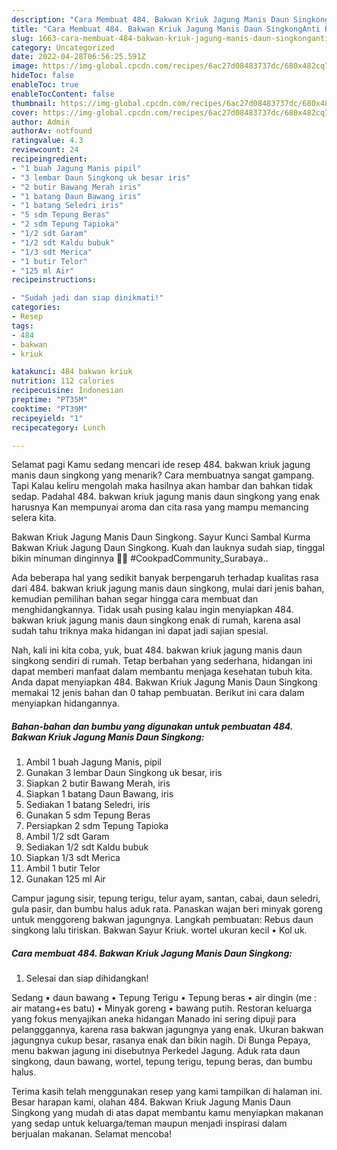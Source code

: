```yaml
---
description: "Cara Membuat 484. Bakwan Kriuk Jagung Manis Daun SingkongAnti Ribet"
title: "Cara Membuat 484. Bakwan Kriuk Jagung Manis Daun SingkongAnti Ribet"
slug: 1663-cara-membuat-484-bakwan-kriuk-jagung-manis-daun-singkonganti-ribet
category: Uncategorized
date: 2022-04-28T06:56:25.591Z
image: https://img-global.cpcdn.com/recipes/6ac27d08483737dc/680x482cq70/484-bakwan-kriuk-jagung-manis-daun-singkong-foto-resep-utama.jpg
hideToc: false
enableToc: true
enableTocContent: false
thumbnail: https://img-global.cpcdn.com/recipes/6ac27d08483737dc/680x482cq70/484-bakwan-kriuk-jagung-manis-daun-singkong-foto-resep-utama.jpg
cover: https://img-global.cpcdn.com/recipes/6ac27d08483737dc/680x482cq70/484-bakwan-kriuk-jagung-manis-daun-singkong-foto-resep-utama.jpg
author: Admin
authorAv: notfound
ratingvalue: 4.3
reviewcount: 24
recipeingredient:
- "1 buah Jagung Manis pipil"
- "3 lembar Daun Singkong uk besar iris"
- "2 butir Bawang Merah iris"
- "1 batang Daun Bawang iris"
- "1 batang Seledri iris"
- "5 sdm Tepung Beras"
- "2 sdm Tepung Tapioka"
- "1/2 sdt Garam"
- "1/2 sdt Kaldu bubuk"
- "1/3 sdt Merica"
- "1 butir Telor"
- "125 ml Air"
recipeinstructions:

- "Sudah jadi dan siap dinikmati!"
categories:
- Resep
tags:
- 484
- bakwan
- kriuk

katakunci: 484 bakwan kriuk 
nutrition: 112 calories
recipecuisine: Indonesian
preptime: "PT35M"
cooktime: "PT39M"
recipeyield: "1"
recipecategory: Lunch

---
```



Selamat pagi Kamu sedang mencari ide resep 484. bakwan kriuk jagung manis daun singkong yang menarik? Cara membuatnya sangat gampang. Tapi Kalau keliru mengolah maka hasilnya akan hambar dan bahkan tidak sedap. Padahal 484. bakwan kriuk jagung manis daun singkong yang enak harusnya Kan mempunyai aroma dan cita rasa yang mampu memancing selera kita.


Bakwan Kriuk Jagung Manis Daun Singkong. Sayur Kunci Sambal Kurma Bakwan Kriuk Jagung Daun Singkong. Kuah dan lauknya sudah siap, tinggal bikin minuman dinginnya 🥤🧊 #CookpadCommunity_Surabaya..

Ada beberapa hal yang sedikit banyak berpengaruh terhadap kualitas rasa dari 484. bakwan kriuk jagung manis daun singkong, mulai dari jenis bahan, kemudian pemilihan bahan segar hingga cara membuat dan menghidangkannya. Tidak usah pusing kalau ingin menyiapkan 484. bakwan kriuk jagung manis daun singkong enak di rumah, karena asal sudah tahu triknya maka hidangan ini dapat jadi sajian spesial.


Nah, kali ini kita coba, yuk, buat 484. bakwan kriuk jagung manis daun singkong sendiri di rumah. Tetap berbahan yang sederhana, hidangan ini dapat memberi manfaat dalam membantu menjaga kesehatan tubuh kita. Anda dapat menyiapkan 484. Bakwan Kriuk Jagung Manis Daun Singkong memakai 12 jenis bahan dan 0 tahap pembuatan. Berikut ini cara dalam menyiapkan hidangannya.

<!--inarticleads1-->

##### Bahan-bahan dan bumbu yang digunakan untuk pembuatan 484. Bakwan Kriuk Jagung Manis Daun Singkong:

1. Ambil 1 buah Jagung Manis, pipil
1. Gunakan 3 lembar Daun Singkong uk besar, iris
1. Siapkan 2 butir Bawang Merah, iris
1. Siapkan 1 batang Daun Bawang, iris
1. Sediakan 1 batang Seledri, iris
1. Gunakan 5 sdm Tepung Beras
1. Persiapkan 2 sdm Tepung Tapioka
1. Ambil 1/2 sdt Garam
1. Sediakan 1/2 sdt Kaldu bubuk
1. Siapkan 1/3 sdt Merica
1. Ambil 1 butir Telor
1. Gunakan 125 ml Air


Campur jagung sisir, tepung terigu, telur ayam, santan, cabai, daun seledri, gula pasir, dan bumbu halus aduk rata. Panaskan wajan beri minyak goreng untuk menggoreng bakwan jagungnya. Langkah pembuatan: Rebus daun singkong lalu tiriskan. Bakwan Sayur Kriuk. wortel ukuran kecil • Kol uk. 

<!--inarticleads2-->

##### Cara membuat 484. Bakwan Kriuk Jagung Manis Daun Singkong:


1. Selesai dan siap dihidangkan!

Sedang • daun bawang • Tepung Terigu • Tepung beras • air dingin (me : air matang+es batu) • Minyak goreng • bawang putih. Restoran keluarga yang fokus menyajikan aneka hidangan Manado ini sering dipuji para pelangggannya, karena rasa bakwan jagungnya yang enak. Ukuran bakwan jagungnya cukup besar, rasanya enak dan bikin nagih. Di Bunga Pepaya, menu bakwan jagung ini disebutnya Perkedel Jagung. Aduk rata daun singkong, daun bawang, wortel, tepung terigu, tepung beras, dan bumbu halus. 

Terima kasih telah menggunakan resep yang kami tampilkan di halaman ini. Besar harapan kami, olahan 484. Bakwan Kriuk Jagung Manis Daun Singkong yang mudah di atas dapat membantu kamu menyiapkan makanan yang sedap untuk keluarga/teman maupun menjadi inspirasi dalam berjualan makanan. Selamat mencoba!
